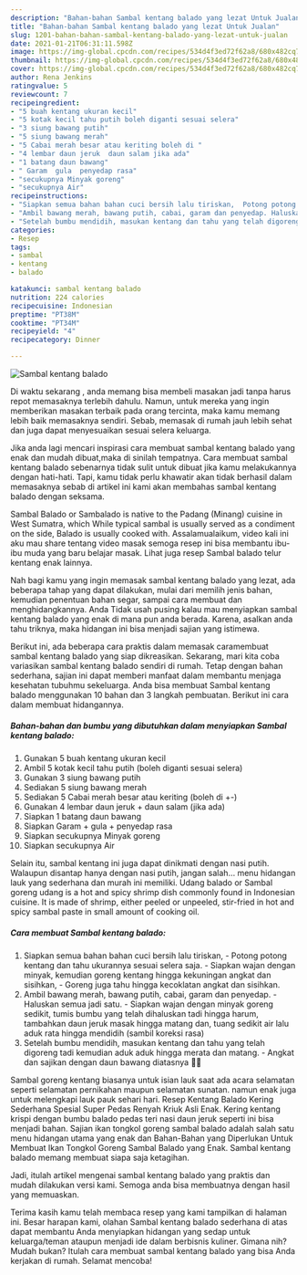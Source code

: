 ```yaml
---
description: "Bahan-bahan Sambal kentang balado yang lezat Untuk Jualan"
title: "Bahan-bahan Sambal kentang balado yang lezat Untuk Jualan"
slug: 1201-bahan-bahan-sambal-kentang-balado-yang-lezat-untuk-jualan
date: 2021-01-21T06:31:11.598Z
image: https://img-global.cpcdn.com/recipes/534d4f3ed72f62a8/680x482cq70/sambal-kentang-balado-foto-resep-utama.jpg
thumbnail: https://img-global.cpcdn.com/recipes/534d4f3ed72f62a8/680x482cq70/sambal-kentang-balado-foto-resep-utama.jpg
cover: https://img-global.cpcdn.com/recipes/534d4f3ed72f62a8/680x482cq70/sambal-kentang-balado-foto-resep-utama.jpg
author: Rena Jenkins
ratingvalue: 5
reviewcount: 7
recipeingredient:
- "5 buah kentang ukuran kecil"
- "5 kotak kecil tahu putih boleh diganti sesuai selera"
- "3 siung bawang putih"
- "5 siung bawang merah"
- "5 Cabai merah besar atau keriting boleh di "
- "4 lembar daun jeruk  daun salam jika ada"
- "1 batang daun bawang"
- " Garam  gula  penyedap rasa"
- "secukupnya Minyak goreng"
- "secukupnya Air"
recipeinstructions:
- "Siapkan semua bahan bahan cuci bersih lalu tiriskan,  Potong potong kentang dan tahu ukurannya sesuai selera saja. Siapkan wajan dengan minyak, kemudian goreng kentang hingga kekuningan angkat dan sisihkan,  Goreng juga tahu hingga kecoklatan angkat dan sisihkan."
- "Ambil bawang merah, bawang putih, cabai, garam dan penyedap. Haluskan semua jadi satu. Siapkan wajan dengan minyak goreng sedikit, tumis bumbu yang telah dihaluskan tadi hingga harum, tambahkan daun jeruk masak hingga matang dan, tuang sedikit air lalu aduk rata hingga mendidih (sambil koreksi rasa)"
- "Setelah bumbu mendidih, masukan kentang dan tahu yang telah digoreng tadi kemudian aduk aduk hingga merata dan matang. Angkat dan sajikan dengan daun bawang diatasnya 👌🏻"
categories:
- Resep
tags:
- sambal
- kentang
- balado

katakunci: sambal kentang balado 
nutrition: 224 calories
recipecuisine: Indonesian
preptime: "PT38M"
cooktime: "PT34M"
recipeyield: "4"
recipecategory: Dinner

---
```



![Sambal kentang balado](https://img-global.cpcdn.com/recipes/534d4f3ed72f62a8/680x482cq70/sambal-kentang-balado-foto-resep-utama.jpg)

Di waktu  sekarang , anda memang bisa membeli masakan jadi tanpa harus repot memasaknya terlebih dahulu. Namun, untuk mereka yang ingin memberikan masakan terbaik pada orang tercinta, maka kamu memang lebih baik memasaknya sendiri. Sebab, memasak di rumah jauh lebih sehat dan juga dapat menyesuaikan sesuai selera keluarga.

Jika anda lagi mencari inspirasi cara membuat sambal kentang balado yang enak dan mudah dibuat,maka di sinilah tempatnya. Cara membuat sambal kentang balado  sebenarnya tidak sulit untuk dibuat jika kamu melakukannya dengan hati-hati. Tapi, kamu tidak perlu khawatir akan tidak berhasil dalam memasaknya 
sebab di artikel ini kami akan membahas sambal kentang balado dengan seksama.  

Sambal Balado or Sambalado is native to the Padang (Minang) cuisine in West Sumatra, which While typical sambal is usually served as a condiment on the side, Balado is usually cooked with. Assalamualaikum, video kali ini aku mau share tentang video masak semoga resep ini bisa membantu ibu-ibu muda yang baru belajar masak. Lihat juga resep Sambal balado telur kentang enak lainnya.

Nah bagi kamu yang ingin memasak sambal kentang balado yang lezat, ada beberapa tahap yang dapat dilakukan, mulai dari memilih jenis bahan, kemudian penentuan bahan segar, sampai cara membuat dan menghidangkannya. Anda Tidak usah pusing kalau mau menyiapkan sambal kentang balado yang enak di mana pun anda berada. Karena, asalkan anda  tahu triknya, maka hidangan ini bisa menjadi sajian yang istimewa.

Berikut ini, ada beberapa cara praktis  dalam memasak caramembuat sambal kentang balado yang siap dikreasikan. Sekarang, mari kita coba variasikan sambal kentang balado sendiri di rumah. Tetap dengan bahan sederhana, sajian ini dapat memberi manfaat dalam membantu menjaga kesehatan tubuhmu sekeluarga. Anda bisa membuat Sambal kentang balado menggunakan 10 bahan dan 3 langkah pembuatan. Berikut ini cara dalam membuat hidangannya.

<!--inarticleads1-->

##### Bahan-bahan dan bumbu yang dibutuhkan dalam menyiapkan Sambal kentang balado:

1. Gunakan 5 buah kentang ukuran kecil
1. Ambil 5 kotak kecil tahu putih (boleh diganti sesuai selera)
1. Gunakan 3 siung bawang putih
1. Sediakan 5 siung bawang merah
1. Sediakan 5 Cabai merah besar atau keriting (boleh di +-)
1. Gunakan 4 lembar daun jeruk + daun salam (jika ada)
1. Siapkan 1 batang daun bawang
1. Siapkan  Garam + gula + penyedap rasa
1. Siapkan secukupnya Minyak goreng
1. Siapkan secukupnya Air


Selain itu, sambal kentang ini juga dapat dinikmati dengan nasi putih. Walaupun disantap hanya dengan nasi putih, jangan salah… menu hidangan lauk yang sederhana dan murah ini memiliki. Udang balado or Sambal goreng udang is a hot and spicy shrimp dish commonly found in Indonesian cuisine. It is made of shrimp, either peeled or unpeeled, stir-fried in hot and spicy sambal paste in small amount of cooking oil. 

<!--inarticleads2-->

##### Cara membuat Sambal kentang balado:

1. Siapkan semua bahan bahan cuci bersih lalu tiriskan,  - Potong potong kentang dan tahu ukurannya sesuai selera saja. - Siapkan wajan dengan minyak, kemudian goreng kentang hingga kekuningan angkat dan sisihkan,  - Goreng juga tahu hingga kecoklatan angkat dan sisihkan.
1. Ambil bawang merah, bawang putih, cabai, garam dan penyedap. - Haluskan semua jadi satu. - Siapkan wajan dengan minyak goreng sedikit, tumis bumbu yang telah dihaluskan tadi hingga harum, tambahkan daun jeruk masak hingga matang dan, tuang sedikit air lalu aduk rata hingga mendidih (sambil koreksi rasa)
1. Setelah bumbu mendidih, masukan kentang dan tahu yang telah digoreng tadi kemudian aduk aduk hingga merata dan matang. - Angkat dan sajikan dengan daun bawang diatasnya 👌🏻


Sambal goreng kentang biasanya untuk isian lauk saat ada acara selamatan seperti selamatan pernikahan maupun selamatan sunatan. namun enak juga untuk melengkapi lauk pauk sehari hari. Resep Kentang Balado Kering Sederhana Spesial Super Pedas Renyah Kriuk Asli Enak. Kering kentang krispi dengan bumbu balado pedas teri nasi daun jeruk seperti ini bisa menjadi bahan. Sajian ikan tongkol goreng sambal balado adalah salah satu menu hidangan utama yang enak dan Bahan-Bahan yang Diperlukan Untuk Membuat Ikan Tongkol Goreng Sambal Balado yang Enak. Sambal kentang balado memang membuat siapa saja ketagihan. 

Jadi, itulah artikel mengenai  sambal kentang balado  yang praktis dan mudah dilakukan versi kami. Semoga anda bisa membuatnya dengan hasil yang memuaskan. 

Terima kasih kamu telah membaca resep yang kami tampilkan di halaman ini. Besar harapan kami, olahan  Sambal kentang balado sederhana di atas dapat membantu Anda menyiapkan hidangan yang sedap untuk keluarga/teman ataupun menjadi ide dalam berbisnis kuliner. Gimana nih? Mudah bukan? Itulah cara membuat sambal kentang balado yang bisa Anda kerjakan di rumah. Selamat mencoba!

